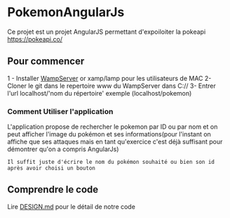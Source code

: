 # PokemonAngularJs

Ce projet est un projet AngularJS permettant d'expoiloiter la pokeapi https://pokeapi.co/

## Pour commencer

1 - Installer [WampServer](http://www.wampserver.com/) or xamp/lamp pour les utilisateurs de MAC
2-  Cloner le git dans le repertoire www du WampServer dans C://
3-  Entrer l'url localhost/'nom du répertoire' exemple (localhost/pokemon)

### Comment Utiliser l'application

L'application propose de rechercher le pokemon par ID ou par nom et on peut afficher l'image du pokémon et ses informations(pour l'instant on affiche que ses attaques mais en tant qu'exercice c'est déjà suffisant pour démontrer qu'on a compris AngularJs)

```
Il suffit juste d'écrire le nom du pokémon souhaité ou bien son id après avoir choisi un bouton
```
## Comprendre le code

Lire [DESIGN.md](https://gist.github.com/PurpleBooth/b24679402957c63ec426) pour le détail de notre code
